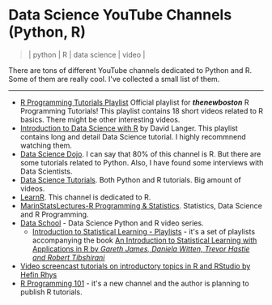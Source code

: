 # Data Science YouTube Channels (Python, R)
> | python | R | data science | video |

There are tons of different YouTube channels dedicated to Python and R. Some of them are really cool. I've collected a small list of them.

---

- [R Programming Tutorials Playlist](https://www.youtube.com/playlist?list=PL6gx4Cwl9DGCzVMGCPi1kwvABu7eWv08P) Official playlist for ***thenewboston*** R Programming Tutorials! This playlist contains 18 short videos related to R basics. There might be other interesting videos.
- [Introduction to Data Science with R](https://www.youtube.com/watch?v=32o0DnuRjfg&list=PLTJTBoU5HOCRrTs3cJK-PbHM39cwCU0PF) by David Langer. This playlist contains long and  detail Data Science tutorial. I highly recommnend watching them.
- [Data Science Dojo](https://www.youtube.com/channel/UCzL_0nIe8B4-7ShhVPfJkgw). I can say that 80% of this channel is R. But there are some tutorials related to Python. Also, I have found some interviews with Data Scientists.
- [Data Science Tutorials](https://www.youtube.com/channel/UCk5tiFqPvdjsl7yT4mmokmg/playlists). Both Python and R tutorials. Big amount of videos.
- [LearnR](https://www.youtube.com/user/TheLearnR). This channel is dedicated to R.
- [MarinStatsLectures-R Programming & Statistics](https://www.youtube.com/user/marinstatlectures/playlists). Statistics, Data Science and R Programming.
- [Data School](https://www.youtube.com/user/dataschool) - Data Science Python and R video series.
  - [Introduction to Statistical Learning - Playlists](https://www.youtube.com/user/dataschool/playlists?view=50&flow=grid&shelf_id=4) - it's a set of playlists accompanying the book [An Introduction to Statistical Learning with Applications in R by *Gareth James, Daniela Witten, Trevor Hastie and Robert Tibshirani*](http://www-bcf.usc.edu/~gareth/ISL/)
- [Video screencast tutorials on introductory topics in R and RStudio
 by Hefin Rhys](https://www.youtube.com/channel/UCctc3RvC6n5dJXP_NR7wfjQ)
- [R Programming 101](https://www.youtube.com/channel/UCfJyQ3P2k_SuqfxVdqIEQNw/videos) - it's a new channel and the author is planning to publish R tutorials.